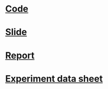 # [Code](jodie_m)
# [Slide](DM_Project_Group03_slides.pptx)
# [Report](實作⼼得報告.docx)
# [Experiment data sheet](DM%20project.xlsx)
